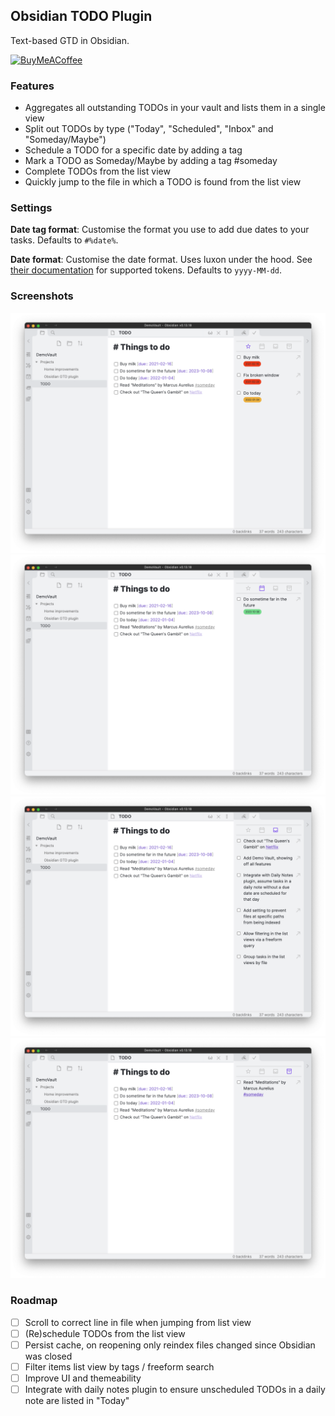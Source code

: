 ## Obsidian TODO Plugin

Text-based GTD in Obsidian.

[<img src="https://cdn.buymeacoffee.com/buttons/v2/default-yellow.png" alt="BuyMeACoffee" width="100">](https://www.buymeacoffee.com/larslockefeer)

### Features
- Aggregates all outstanding TODOs in your vault and lists them in a single view
- Split out TODOs by type ("Today", "Scheduled", "Inbox" and "Someday/Maybe")
- Schedule a TODO for a specific date by adding a tag
- Mark a TODO as Someday/Maybe by adding a tag #someday
- Complete TODOs from the list view
- Quickly jump to the file in which a TODO is found from the list view

### Settings
**Date tag format**: Customise the format you use to add due dates to your tasks. Defaults to `#%date%`.

**Date format**: Customise the date format. Uses luxon under the hood. See [their documentation](https://moment.github.io/luxon/#/formatting?id=table-of-tokens) for supported tokens. Defaults to `yyyy-MM-dd`.

### Screenshots
![](./assets/today.png)
![](./assets/scheduled.png)
![](./assets/inbox.png)
![](./assets/someday.png)

### Roadmap
- [ ] Scroll to correct line in file when jumping from list view
- [ ] (Re)schedule TODOs from the list view
- [ ] Persist cache, on reopening only reindex files changed since Obsidian was closed
- [ ] Filter items list view by tags / freeform search
- [ ] Improve UI and themeability
- [ ] Integrate with daily notes plugin to ensure unscheduled TODOs in a daily note are listed in "Today"
